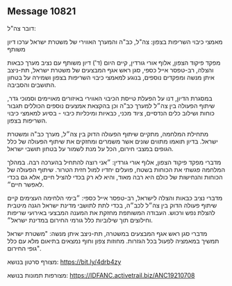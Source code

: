 ## Message 10821

דובר צה"ל:

מאמצי כיבוי השריפות בצפון: צה"ל, כב"ה והמערך האווירי של משטרת ישראל ערכו דיון משותף

מפקד פיקוד הצפון, אלוף אורי גורדין, קיים היום (ד') דיון משותף עם נציב מערך כבאות והצלה, רב-טפסר אייל כספי, סגן ראש אגף המבצעים של משטרת ישראל, תת-ניצב איתן מנשה ומפקדים נוספים, בנוגע למאמצי כיבוי השריפות בצפון ושמירה על בטחון התושבים והסביבה.

במסגרת הדיון, דנו על הפעלת טייסת הכיבוי האווירי באיזורים מאויימים וסמוכי גדר, שיתוף הפעולה בין צה״ל למערך כב"ה וכן בהקצאת אמצעים נוספים הכוללים תגבור כוחות ושילוב כלים הנדסיים, ציוד מכני, כבאיות ומיכליות כיבוי - בסיוע למאמצי כיבוי השריפות בצפון. 

מתחילת המלחמה, מתקיים שיתוף הפעולה הדוק בין צה״ל, מערך כב"ה ומשטרת ישראל. בדיון תואמו מתווים שונים אשר משמרים ומחזקים את שיתוף הפעולה של כלל הגופים במצבי חירום, הכל על מנת לשמור על בטחון תושבי ישראל.

מדברי מפקד פיקוד הצפון, אלוף אורי גורדין: ״אני רוצה להתחיל בהערכה רבה. במהלך המלחמה פגשתי את הכוחות בשטח, פועלים יחדיו למול חזית הטרור. שיתוף הפעולה של הכוחות והנחישות של כולם היא רבה מאוד, והיא לא רק בכדי להציל חיים, אלא גם בכדי לאפשר חיים״.

מדברי נציב כבאות והצלה לישראל, רב-טפסר אייל כספי: ״בימי הלחימה העצימים קיים שיתוף פעולה הדוק בין צה״ל לכב״ה, בכדי לתת לתושבי מדינת ישראל הגנה מיטבית להצלת נפש ורכוש. העבודה המשותפת מחזקת את המענה המבצעי באירועי שריפות וחילוצים תוך שילוביות כלל גורמי החירום במדינת ישראל״.

מדברי סגן ראש אגף המבצעים במשטרה, תת-ניצב איתן מנשה: "משטרת ישראל תמשיך במאמציה לפעול בכל הגזרות. מחוזות צפון וחוף נמצאים בתיאום מלא עם כלל גופי החירום".

מצורף סרטון בנושא: https://bit.ly/4drb4zy

מצורפות תמונות בנושא: https://IDFANC.activetrail.biz/ANC19210708


